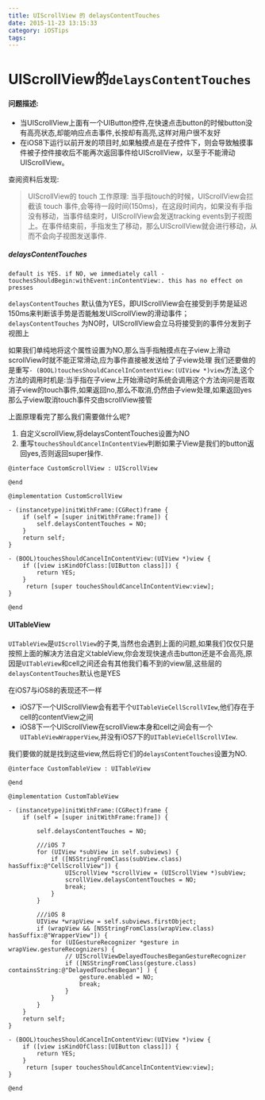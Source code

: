 ```yaml
---
title: UIScrollView 的 delaysContentTouches
date: 2015-11-23 13:15:33
category: iOSTips
tags:
---
```

# UIScrollView的`delaysContentTouches`

#### 问题描述: 
* 当UIScrollView上面有一个UIButton控件,在快速点击button的时候button没有高亮状态,却能响应点击事件,长按却有高亮,这样对用户很不友好
* 在iOS8下运行以前开发的项目时,如果触摸点是在子控件下，则会导致触摸事件被子控件接收后不能再次返回事件给UIScrollView，以至于不能滑动UIScrollView。

查阅资料后发现:
> UIScrollView的 touch 工作原理: 当手指touch的时候，UIScrollView会拦截该 touch 事件,会等待一段时间(150ms)，在这段时间内，如果没有手指没有移动，当事件结束时，UIScrollView会发送tracking events到子视图上。在事件结束前，手指发生了移动，那么UIScrollView就会进行移动，从而不会向子视图发送事件.

##### delaysContentTouches
`default is YES. if NO, we immediately call -touchesShouldBegin:withEvent:inContentView:. this has no effect on presses`

`delaysContentTouches` 默认值为YES，即UIScrollView会在接受到手势是延迟150ms来判断该手势是否能触发UIScrollView的滑动事件；
`delaysContentTouches` 为NO时，UIScrollView会立马将接受到的事件分发到子视图上

如果我们单纯地将这个属性设置为NO,那么当手指触摸点在子view上滑动scrollView时就不能正常滑动,应为事件直接被发送给了子view处理
我们还要做的是重写`- (BOOL)touchesShouldCancelInContentView:(UIView *)view`方法,这个方法的调用时机是:当手指在子view上开始滑动时系统会调用这个方法询问是否取消子view的touch事件,如果返回no,那么不取消,仍然由子view处理,如果返回yes那么子view取消touch事件交由scrollView接管

上面原理看完了那么我们需要做什么呢?
1. 自定义scrollView,将delaysContentTouches设置为NO
2. 重写`touchesShouldCancelInContentView`判断如果子View是我们的button返回yes,否则返回super操作.

```
@interface CustomScrollView : UIScrollView

@end

@implementation CustomScrollView

- (instancetype)initWithFrame:(CGRect)frame {
    if (self = [super initWithFrame:frame]) {
        self.delaysContentTouches = NO;
    }
    return self;
}

- (BOOL)touchesShouldCancelInContentView:(UIView *)view {
    if ([view isKindOfClass:[UIButton class]]) {
        return YES;
    }
     return [super touchesShouldCancelInContentView:view];
}

@end
```

#### UITableView
`UITableView`是`UIScrollView`的子类,当然也会遇到上面的问题,如果我们仅仅只是按照上面的解决方法自定义tableView,你会发现快速点击button还是不会高亮,原因是`UITableView`和cell之间还会有其他我们看不到的view层,这些层的`delaysContentTouches`默认也是YES

在iOS7与iOS8的表现还不一样

* iOS7下一个UIScrollView会有若干个`UITableVieCellScrollVIew`,他们存在于cell的contentView之间
* iOS8下一个UIScrollView在scrollView本身和cell之间会有一个`UITableViewWrapperView`,并没有iOS7下的`UITableVieCellScrollVIew`.

我们要做的就是找到这些view,然后将它们的`delaysContentTouches`设置为NO.

```
@interface CustomTableView : UITableView

@end

@implementation CustomTableView

- (instancetype)initWithFrame:(CGRect)frame {
    if (self = [super initWithFrame:frame]) {
        
        self.delaysContentTouches = NO;
        
        ///iOS 7
        for (UIView *subView in self.subviews) {
            if ([NSStringFromClass(subView.class) hasSuffix:@"CellScrollView"]) {
                UIScrollView *scrollView = (UIScrollView *)subView;
                scrollView.delaysContentTouches = NO;
                break;
            }
        }
        
        ///iOS 8
        UIView *wrapView = self.subviews.firstObject;
        if (wrapView && [NSStringFromClass(wrapView.class) hasSuffix:@"WrapperView"]) {
            for (UIGestureRecognizer *gesture in wrapView.gestureRecognizers) {
                // UIScrollViewDelayedTouchesBeganGestureRecognizer
                if ([NSStringFromClass(gesture.class) containsString:@"DelayedTouchesBegan"] ) {
                    gesture.enabled = NO;
                    break;
                }
            }
        }
    }
    return self;
}

- (BOOL)touchesShouldCancelInContentView:(UIView *)view {
    if ([view isKindOfClass:[UIButton class]]) {
        return YES;
    }
     return [super touchesShouldCancelInContentView:view];
}

@end
```



